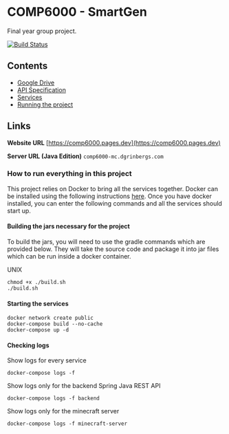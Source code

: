 # COMP6000 - SmartGen
Final year group project.

[![Build Status](https://ci.dgrinbergs.com/api/badges/dgrinbergs/comp6000/status.svg?ref=refs/heads/develop)](https://ci.dgrinbergs.com/dgrinbergs/comp6000)

## Contents
* [Google Drive](https://drive.google.com/drive/folders/1956QOpzN265OdxG60flO1qk3QptO6gZQ)
* [API Specification](./documentation/api-specification.md)
* [Services](./documentation/services.md)
* [Running the project](#how-to-run-everything-in-this-project)

## Links
**Website URL**
[https://comp6000.pages.dev](https://comp6000.pages.dev)

**Server URL (Java Edition)**
`comp6000-mc.dgrinbergs.com`

### How to run everything in this project
This project relies on Docker to bring all the services together.
Docker can be installed using the following instructions [here](https://docs.docker.com/get-docker/).
Once you have docker installed, you can enter the following commands and all the services should start up.

#### Building the jars necessary for the project
To build the jars, you will need to use the gradle commands which are provided below. They will take the source code and
package it into jar files which can be run inside a docker container.

UNIX
```shell
chmod +x ./build.sh
./build.sh
```

#### Starting the services
```shell
docker network create public
docker-compose build --no-cache
docker-compose up -d
```

#### Checking logs
Show logs for every service
```shell
docker-compose logs -f
```

Show logs only for the backend Spring Java REST API
```shell
docker-compose logs -f backend
```

Show logs only for the minecraft server
```shell
docker-compose logs -f minecraft-server
```
